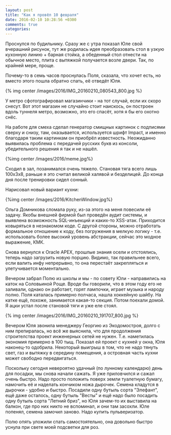 ```yaml
---
layout: post
title: "Как я провёл 10 февраля"
date: 2016-02-10 10:28:56 +0300
comments: true
categories: 
---
```

Проснулся по будильнику. Сразу же с утра показал Юле свой вчерашний рисунок, тут же родилась идея преобразовать стол в узкую кухонную линию + барная стойка, а обеденный стол отнести на обычное место, плита с вытяжкой получается возле двери. Так, по крайней мере, проще.

Почему-то в семь часов проснулась Поля, сказала, что хочет есть, но вместо этого пошла обратно спать, её отведёт Юля. 

{% img center /images/2016/IMG_20160210_080543_800.jpg %}

У метро сфотографировал магазинчики - на тот случай, если их скоро снесут. Вот этот магазин не случайно стоит наискось, он построен вдоль туннеля метро, возможно, это его спасёт, хотя я бы его охотно снёс.

На работе для смеха сделал генератор смищных картинок с подписями сверху и снизу, там, оказывается, используется шрифт Impact, и именно благодаря таким картинкам он приобрёл известность. Неожиданно выявилась проблема с передачей русских букв из консоли, убедительного решения я так и не нашёл.

{%img center /images/2016/meme.jpg%} 

Сходил в зал, позанимался очень тяжело. Становая тяга всего лишь 100х3х8, раньше я это считал великой халявой и безделицей. До конца дня после тренировки сидел сонный. 

Нарисовал новый вариант кухни:

{%img center /images/2016/KitchenWindow.jpg%}

Ольга Домникова сломала руку, из-за этого на меня повесили её задачу. Якобы внешней фирмой был проведён аудит системы, и выявлена возможность SQL-инъекций и каких-то XSS-атак. Приходится ковыряться в незнакомом коде. С другой стороны, можно отработать формальное отношение к коду, без погружения в мелкую логику - т.е. использовать более высокий уровень абстракции, сейчас это модное выражение, КМК.

Снова вернулся к Oracle APEX, прошлые знания осели и отстоялись, теперь надо загрузить новую порцию. Видимо, так правильнее всего, если валить инфу непрерывно, то она перестаёт закрепляться и улетучивается моментально.

Вечером забрал Полю из школы и мы - по совету Юли - направились на каток на Соловьиной Роще. Вроде бы говорили, что в этом году его не заливали, однако он работает, горят лампочки, играет музыка и народу полно. Поля каталась примерно полчаса, нашла хоккейную шайбу. На катке ещё, похоже, занимается какая-то секция. Потом поехали домой. Я ацки устал после становой тяги и уже еле стоял.

{% img center /images/2016/IMG_20160210_191707_800.jpg %}

Вечером Юля звонила менеджеру Георгию из Экодомостроя, долго с ним препиралась, но всё же выяснила, что для продолжения строителства проект инженерных сетей не нужен. Т.е. наметилась экономия примерно в 100 тыщ. Показал ей проект с кухней у окна, Юля наконец-то одобрила. Некоторый выигрыш в том, что не надо тянуть свет, газ и вытяжку в середину помещения, а островная часть кухни может свободно передвигаться.

Поскольку сегодня невероятно удачный (по лунному календарю) день для посадки, мы снова начали сажать. Я уже приловчился и сажал очень быстро. Надо просто положить поверх земли туалетную бумагу, намочить её и наделать кончиком ножа дырочек. Семена кладутся в дырочки - удобно и быстро. Посадили одну бутыль сорта "Элефант", ещё даже осталось, одну бутыль "Весты" и ещё надо было посадить одну бутыль сорта "Летний бриз", но Юля зачем-то их выставила на балкон, где про них никто не вспоминал, и они там засохли. Юле попенял, семена замочил заново. Надо купить пульверизатор.

Полю опять уложили спать самостоятельно, она довольно быстро уснула при свете моей подсветки для роз.